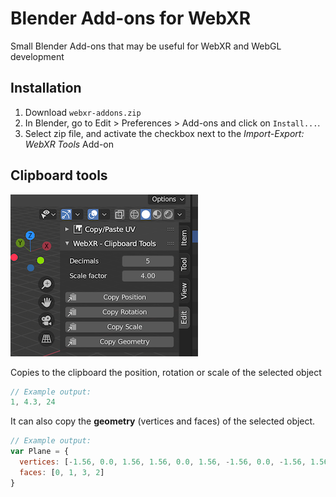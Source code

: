 # Blender Add-ons for WebXR

Small Blender Add-ons that may be useful for WebXR and WebGL development

## Installation

1. Download `webxr-addons.zip`
2. In Blender, go to Edit > Preferences > Add-ons and click on `Install...`.
3. Select zip file, and activate the checkbox next to the *Import-Export: WebXR Tools* Add-on


## Clipboard tools

![screenshot](./doc/clipboardtools.png)

Copies to the clipboard the position, rotation or scale of the selected object
```js
// Example output:
1, 4.3, 24
```

It can also copy the **geometry** (vertices and faces) of the selected object.
```js
// Example output:
var Plane = {
  vertices: [-1.56, 0.0, 1.56, 1.56, 0.0, 1.56, -1.56, 0.0, -1.56, 1.56, 0.0, -1.56],
  faces: [0, 1, 3, 2]
}
```


